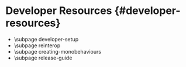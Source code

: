 # Developer Resources {#developer-resources}

- \subpage developer-setup
- \subpage reinterop
- \subpage creating-monobehaviours
- \subpage release-guide